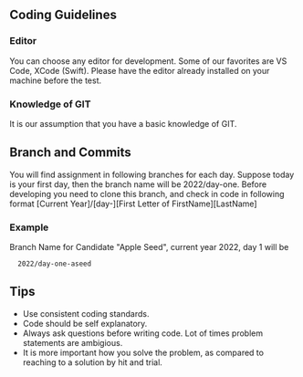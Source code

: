 ## Coding Guidelines
 
### Editor

You can choose any editor for development. Some of our favorites are VS Code, XCode (Swift). Please have the editor already installed on your machine before the test.

### Knowledge of GIT
It is our assumption that you have a basic knowledge of GIT.

## Branch and Commits

You will find assignment in following branches for each day. Suppose today is your first day, then the branch name will be 2022/day-one. 
Before developing you need to clone this branch, and check in code in following format
[Current Year]/[day-<day>][First Letter of FirstName][LastName]
  
### Example
Branch Name for Candidate "Apple Seed", current year 2022, day 1 will be  
```
  2022/day-one-aseed
``` 
 

## Tips
* Use consistent coding standards.
* Code should be self explanatory.
* Always ask questions before writing code. Lot of times problem statements are ambigious.
* It is more important how you solve the problem, as compared to reaching to a solution by hit and trial.

